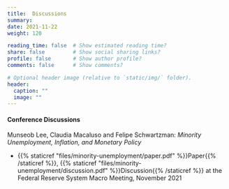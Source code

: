 ```yaml
---
title:  Discussions
summary:
date: 2021-11-22
weight: 120

reading_time: false  # Show estimated reading time?
share: false         # Show social sharing links?
profile: false       # Show author profile?
comments: false      # Show comments?

# Optional header image (relative to `static/img/` folder).
header:
  caption: ""
  image: ""
---
```


#### Conference Discussions

Munseob Lee, Claudia Macaluso and Felipe Schwartzman: *Minority Unemployment, Inflation, and Monetary Policy*
- {{% staticref "files/minority-unemployment/paper.pdf" %}}Paper{{% /staticref %}}, {{% staticref "files/minority-unemployment/discussion.pdf" %}}Discussion{{% /staticref %}} at the Federal Reserve System Macro Meeting, November 2021

